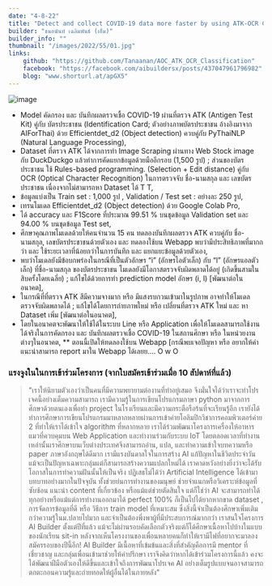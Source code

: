 ```yaml
---
date: "4-8-22"
title: "Detect and collect COVID-19 data more faster by using ATK-OCR Classification (AOC) model"
builder: "ธนอนันท์ เฉลิมพันธ์ (เอ็ม)"
builder_info: ""
thumbnail: "/images/2022/55/01.jpg"
links:
    github: "https://github.com/Tanaanan/AOC_ATK_OCR_Classification"
    facebook: "https://facebook.com/aibuildersx/posts/437047961796982"
    blog: "www.shorturl.at/apGX5"
---
```


![image](/images/2022/55/01.jpg)

- Model คัดกรอง และ บันทึกผลตรวจเชื้อ COVID-19 ผ่านที่ตรวจ ATK (Antigen Test Kit) คู่กับ บัตรประชาชน (Identification Card; ตัวอย่างภาพบัตรประชาชน อ้างอิงมาจาก AIForThai) ด้วย Efficientdet_d2 (Object detection) ควบคู่กับ PyThaiNLP (Natural Language Processing),
- Dataset ที่ตรวจ ATK ได้จากการทำ Image Scraping ผ่านทาง Web Stock image กับ DuckDuckgo แล้วทำการคัดแยกข้อมูลด้วยมืออีกรอบ (1,500 รูป) ; ส่วนของบัตรประชาชน ใช้ Rules-based programming. (Selection + Edit distance) คู่กับ OCR (Optical Character Recognition) ในการตรวจจับ ชื่อ-นามสกุล และ เลขบัตรประชาชน เนื่องจากไม่สามารถหา Dataset ได้ T T,
- ข้อมูลแบ่งเป็น Train set : 1,000 รูป , Validation / Test set : อย่างละ 250 รูป,
- เทรนโมเดล Efficientdet_d2 (Object detection) ด้วย Google Colab Pro,
- ได้ accuracy และ F1Score ที่ประมาณ 99.51 % บนชุดข้อมูล Validation set และ 94.00 % บนชุดข้อมูล Test set,
- ศึกษาคุณภาพโมเดลด้วยให้คนจำนวน 15 คน ทดลองบันทึกผลตรวจ ATK ควบคู่กับ ชื่อ-นามสกุล, เลขบัตรประชาชนด้วยตัวเอง และ ทดลองใช้บน Webapp พบว่ามีประสิทธิภาพที่มากกว่า และ ใช้ระยะเวลาที่น้อยกว่าในการบันทึก และ แยกแยะข้อมูลด้วยตัวเอง,
- พบว่าโมเดลยังมีข้อบกพร่องในกรณีที่เป็นตัวอักษร “i” (อักษรไอตัวเล็ก) กับ “l” (อักษรแอลตัวเล็ก) ที่ชื่อ-นามสกุล ของบัตรประชาชน โมเดลยังมีโอกาสตรวจจับผิดพลาดได้อยู่ (เกิดขึ้นสามในสิบครั้งโดยเฉลี่ย) ; แก้ไขได้ด้วยการทำ prediction model อักษร (i, l) [พัฒนาต่อในอนาคต],
- ในกรณีที่ที่ตรวจ ATK สีมีความจางมาก หรือ มีแสงรบกวนเข้ามาในรูปภาพ อาจทำให้โมเดลตรวจจับผิดพลาดได้ ; แก้ไขได้โดยการถ่ายภาพใหม่ หรือ เปลี่ยนที่ตรวจ ATK ใหม่ และ หา Dataset เพิ่ม [พัฒนาต่อในอนาคต],
- โดยในอนาคตจะพัฒนาให้ใช้ได้ในระบบ Line หรือ Application เพื่อให้โมเดลสามารถใช้งานได้จริงในการคัดกรอง และ บันทึกผลตรวจเชื้อ COVID-19 ในสถานศึกษา หรือ ในหน่วยงานต่างๆในอนาคต, ** ตอนนี้เปิดให้ทดลองใช้บน Webapp [กรณีพบเจอปัญหา หรือ อยากให้คำแนะนำสามารถ report มาใน Webapp ได้เลยย…. O w O

### แรงจูงในในการเข้าร่วมโครงการ (จากใบสมัครเข้าร่วมเมื่อ 10 สัปดาห์ที่แล้ว)

> "เราให้นิยามตัวเองว่าเป็นคนที่มีความพยายามต่องานที่ทำอยู่เสมอ จึงมั่นใจได้ว่าเราจะทำโปรเจคนี้อย่างเต็มความสามารถ เรามีความรู้ในการเขียนโปรแกรมภาษา python มาจากการศึกษาด้วยตนเองเพื่อทำ project ในโรงเรียนและมีความกระตือรือร้นที่จะเรียนรู้อีก เรายังได้ทำการศึกษาการเขียนโปรแกรมมาหลากหลายผ่านการเข้าค่ายโอลิมปิกวิชาการคอมพิวเตอร์ค่าย 2 ที่ทำให้เราได้เข้าใจ algorithm ที่หลากหลาย เราได้ร่วมพัฒนาโครงการเครื่องให้อาหารแมวที่ควบคุมบน Web Application และทำงานร่วมกับระบบ IoT โดยตลอดเวลาที่ทำงานเหล่านั้นเราศึกษาบนเว็บต่างประเทศจึงสามารถอ่าน, แปล, และทำความเข้าใจบทความหรือ paper ภาษาอังกฤษได้ดีมาก เรามีแรงบันดาลใจในการสร้าง AI แก้ปัญหาในชีวิตประจำวัน แม้จะเป็นปัญหาเฉพาะกลุ่มแต่ก็สามารถสร้างความแปลกใหม่ได้ เราคาดหวังอย่างยิ่งว่าจะได้รับโอกาสในการทำความฝันนั้นให้เป็นจริง  ปฏิเสธไม่ได้ว่า Artificial Intelligence ได้เข้ามาบทบาทอย่างมากในปัจจุบัน ทั้งช่วยย่นการทำงานของมนุษย์ ช่วยจำแนกหรือวิเคราะห์ข้อมูลที่ซับซ้อน แนะนำ content ที่เกี่ยวข้อง หรือแม้แต่ช่วยตัดสินใจ แต่ก็ใช่ว่า AI จะสามารถทำได้ทุกอย่างหรือแม้แต่การทำงานออกมาได้ perfect 100% ก็เป็นไปได้ยากหากขาด dataset , การจัดการข้อมูลที่ดี หรือ วิธีการ train model ที่เหมาะสม ซึ่งสิ่งนี้จำเป็นต้องศึกษาเพิ่มเติมกว่าความรู้ในม.ปลายไปมาก และจำเป็นต้องพึ่งพาผู้ที่มีประสบการณ์มากกว่า  เราสนใจโครงการ AI Builder ตั้งแต่ปีที่แล้ว แม้จะไม่ผ่านรอบคัดเลือกตัวจริงแต่ก็ได้ศึกษาเนื้อหาไปบ้างในแบบของนักเรียน sit-in หลังจากเห็นโครงงานของเพื่อนหลายคนก็ทำให้เรามีไฟที่อยากจะมาลองสมัครรอบของปีนี้อีก! AI Builder มีเนื้อหาที่เข้มข้นและสิ่งที่สำคัญคือการมี mentor ที่เชี่ยวชาญ และกลุ่มเพื่อนเข้ามาช่วยให้คำปรึกษา เราจึงคิดว่าหากได้เข้าร่วมโครงการนี้แล้ว คงจะได้พัฒนาฝีมือตัวเองให้ดีขึ้นและเข้าใจถึงการพัฒนาโปรเจค AI อย่างเต็มรูปแบบจนอาจสามารถตกตะกอนความรู้และถ่ายทอดให้ผู้อื่นได้ในภายหลัง"